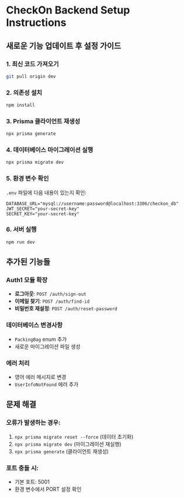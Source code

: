 # CheckOn Backend Setup Instructions

## 새로운 기능 업데이트 후 설정 가이드

### 1. 최신 코드 가져오기
```bash
git pull origin dev
```

### 2. 의존성 설치
```bash
npm install
```

### 3. Prisma 클라이언트 재생성
```bash
npx prisma generate
```

### 4. 데이터베이스 마이그레이션 실행
```bash
npx prisma migrate dev
```

### 5. 환경 변수 확인
`.env` 파일에 다음 내용이 있는지 확인:
```
DATABASE_URL="mysql://username:password@localhost:3306/checkon_db"
JWT_SECRET="your-secret-key"
SECRET_KEY="your-secret-key"
```

### 6. 서버 실행
```bash
npm run dev
```

## 추가된 기능들

### Auth1 모듈 확장
- **로그아웃**: `POST /auth/sign-out`
- **이메일 찾기**: `POST /auth/find-id`
- **비밀번호 재설정**: `POST /auth/reset-password`

### 데이터베이스 변경사항
- `PackingBag` enum 추가
- 새로운 마이그레이션 파일 생성

### 에러 처리
- 영어 에러 메시지로 변경
- `UserInfoNotFound` 에러 추가

## 문제 해결

### 오류가 발생하는 경우:
1. `npx prisma migrate reset --force` (데이터 초기화)
2. `npx prisma migrate dev` (마이그레이션 재실행)
3. `npx prisma generate` (클라이언트 재생성)

### 포트 충돌 시:
- 기본 포트: 5001
- 환경 변수에서 PORT 설정 확인 